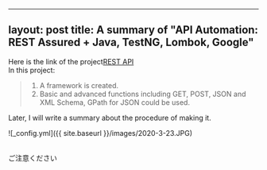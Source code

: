 
---
layout: post
title: A summary of "API Automation: REST Assured + Java, TestNG, Lombok, Google"
---

Here is the link of the project[REST API](https://github.com/Aa1024xx/REST-API "REST-API")
</br>
In this project:
 >1. A framework is created. 
 >2. Basic and advanced functions including GET, POST, JSON and XML Schema, GPath for JSON could be used.

Later, I will write a summary about the procedure of making it. 

![_config.yml]({{ site.baseurl }}/images/2020-3-23.JPG)

</br> ご注意ください
